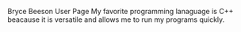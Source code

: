 Bryce Beeson User Page
My favorite programming lanaguage is C++ beacause it is versatile and allows me to run my programs quickly.